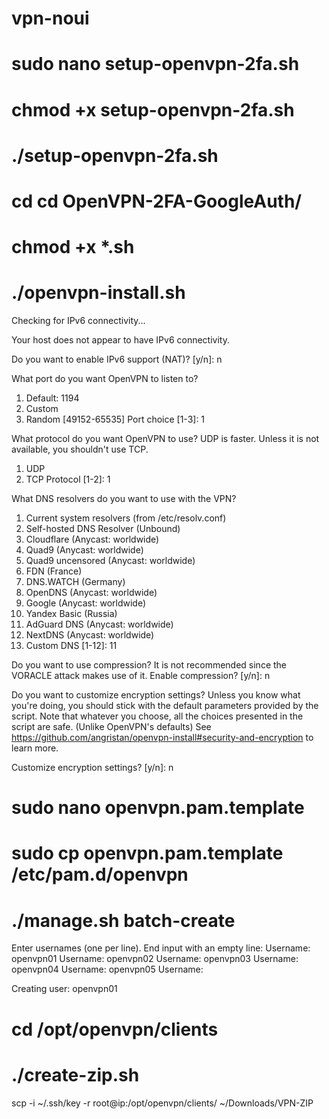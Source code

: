 # vpn-noui
# sudo nano setup-openvpn-2fa.sh
# chmod +x setup-openvpn-2fa.sh
# ./setup-openvpn-2fa.sh

# cd cd OpenVPN-2FA-GoogleAuth/
# chmod +x *.sh
# ./openvpn-install.sh


Checking for IPv6 connectivity...

Your host does not appear to have IPv6 connectivity.

Do you want to enable IPv6 support (NAT)? [y/n]: n

What port do you want OpenVPN to listen to?
   1) Default: 1194
   2) Custom
   3) Random [49152-65535]
Port choice [1-3]: 1

What protocol do you want OpenVPN to use?
UDP is faster. Unless it is not available, you shouldn't use TCP.
   1) UDP
   2) TCP
Protocol [1-2]: 1

What DNS resolvers do you want to use with the VPN?
   1) Current system resolvers (from /etc/resolv.conf)
   2) Self-hosted DNS Resolver (Unbound)
   3) Cloudflare (Anycast: worldwide)
   4) Quad9 (Anycast: worldwide)
   5) Quad9 uncensored (Anycast: worldwide)
   6) FDN (France)
   7) DNS.WATCH (Germany)
   8) OpenDNS (Anycast: worldwide)
   9) Google (Anycast: worldwide)
   10) Yandex Basic (Russia)
   11) AdGuard DNS (Anycast: worldwide)
   12) NextDNS (Anycast: worldwide)
   13) Custom
DNS [1-12]: 11

Do you want to use compression? It is not recommended since the VORACLE attack makes use of it.
Enable compression? [y/n]: n

Do you want to customize encryption settings?
Unless you know what you're doing, you should stick with the default parameters provided by the script.
Note that whatever you choose, all the choices presented in the script are safe. (Unlike OpenVPN's defaults)
See https://github.com/angristan/openvpn-install#security-and-encryption to learn more.

Customize encryption settings? [y/n]: n


# sudo nano openvpn.pam.template
# sudo cp openvpn.pam.template /etc/pam.d/openvpn
# ./manage.sh batch-create

Enter usernames (one per line). End input with an empty line:
Username: openvpn01
Username: openvpn02
Username: openvpn03
Username: openvpn04
Username: openvpn05
Username: 

Creating user: openvpn01

# cd /opt/openvpn/clients
# ./create-zip.sh

scp -i ~/.ssh/key -r root@ip:/opt/openvpn/clients/ ~/Downloads/VPN-ZIP
